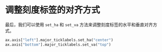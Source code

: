 # 调整刻度标签的对齐方式

最后，我们可以使用 `set_ha` 和 `set_va` 方法来调整刻度标签的水平和垂直对齐方式。

```python
ax.axis["left"].major_ticklabels.set_ha("center")
ax.axis["bottom"].major_ticklabels.set_va("top")
```
